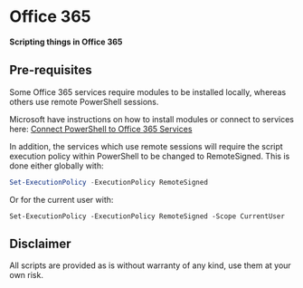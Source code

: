 # Office 365

**Scripting things in Office 365**

## Pre-requisites

Some Office 365 services require modules to be installed locally, whereas others use remote
PowerShell sessions.

Microsoft have instructions on how to install modules or connect to services here:
[Connect PowerShell to Office 365 Services](https://support.office.com/en-us/article/Connect-PowerShell-to-Office-365-services-06a743bb-ceb6-49a9-a61d-db4ffdf54fa6)

In addition, the services which use remote sessions will require the script execution policy within
PowerShell to be changed to RemoteSigned. This is done either globally with:

```powershell
Set-ExecutionPolicy -ExecutionPolicy RemoteSigned
```

Or for the current user with:

`Set-ExecutionPolicy -ExecutionPolicy RemoteSigned -Scope CurrentUser`


## Disclaimer

All scripts are provided as is without warranty of any kind, use them at your own risk.
